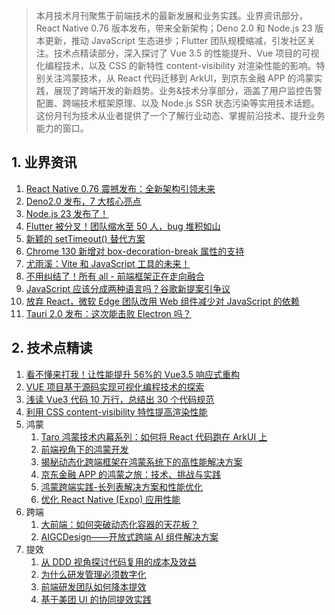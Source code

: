 > 本月技术月刊聚焦于前端技术的最新发展和业务实践。业界资讯部分，React Native 0.76 版本发布，带来全新架构；Deno 2.0 和 Node.js 23 版本更新，推动 JavaScript 生态进步；Flutter 团队规模缩减，引发社区关注。技术点精读部分，深入探讨了 Vue 3.5 的性能提升、Vue 项目的可视化编程技术，以及 CSS 的新特性 content-visibility 对渲染性能的影响。特别关注鸿蒙技术，从 React 代码迁移到 ArkUI，到京东金融 APP 的鸿蒙实践，展现了跨端开发的新趋势。业务&技术分享部分，涵盖了用户监控告警配置、跨端技术框架原理、以及 Node.js SSR 状态污染等实用技术话题。这份月刊为技术从业者提供了一个了解行业动态、掌握前沿技术、提升业务能力的窗口。

## 1. 业界资讯

1. [React Native 0.76 震撼发布：全新架构引领未来](https://mp.weixin.qq.com/s/OyftPHyUBRP5MiOCE1OM9w)
2. [Deno2.0 发布，7 大核心亮点](https://deno.com/blog/v2.0)
3. [Node.js 23 发布了！](https://mp.weixin.qq.com/s/QsFNjetEJSxIG7LRnHRZkQ)
4. [Flutter 被分叉！团队缩水至 50 人，bug 堆积如山](https://mp.weixin.qq.com/s/m6HOz5e_vnHSl2al-wNdaA)
5. [新颖的 setTimeout() 替代方案](https://mp.weixin.qq.com/s/5mZfAt6Krhh02KekC7ncUQ)
6. [Chrome 130 新增对 box-decoration-break 属性的支持](https://mp.weixin.qq.com/s/oi7tl8rEeAUro6C4gNSTBA)
7. [尤雨溪：Vite 和 JavaScript 工具的未来！](https://mp.weixin.qq.com/s/Iir8eVOycETvE1loUZvSGA)
8. [不用纠结了！所有 all - 前端框架正在走向融合](https://mp.weixin.qq.com/s/4uK_4Mpd9pI9qdtB5moBUg)
9. [JavaScript 应该分成两种语言吗？谷歌新提案引争议](https://mp.weixin.qq.com/s/hdo7XFz_vwtBSXyMB3nbMw)
10. [放弃 React，微软 Edge 团队改用 Web 组件减少对 JavaScript 的依赖](https://mp.weixin.qq.com/s/45RHFaWEKuY2ybraFyJZ5w)
11. [Tauri 2.0 发布：这次能击败 Electron 吗？](https://mp.weixin.qq.com/s/LrMi1MTvcHOq-1f2kJ6OvA)

## 2. 技术点精读

1. [看不懂来打我！让性能提升 56%的 Vue3.5 响应式重构](https://mp.weixin.qq.com/s/_KQyb9cQv-r-tR2gTT0ZCQ)
2. [VUE 项目基于源码实现可视化编程技术的探索](https://mp.weixin.qq.com/s/3PyLAoluIz3rjf30flrRDA)
3. [浅读 Vue3 代码 10 万行，总结出 30 个代码规范](https://mp.weixin.qq.com/s/mDMqb2GUMOmvUAtIW7ayFg)
4. [利用 CSS content-visibility 特性提高渲染性能](https://nolanlawson.com/2024/09/18/improving-rendering-performance-with-css-content-visibility/)
5. 鸿蒙
   1. [Taro 鸿蒙技术内幕系列：如何将 React 代码跑在 ArkUI 上](https://mp.weixin.qq.com/s/2EeUPCg_4DJrq8gcEx3lfQ)
   2. [前端视角下的鸿蒙开发](https://mp.weixin.qq.com/s/FIGOQ1qQxYtVKcq6WrrwFA)
   3. [揭秘动态化跨端框架在鸿蒙系统下的高性能解决方案](https://mp.weixin.qq.com/s/jlKmIQqOLc8_UGOyIWCDWg)
   4. [京东金融 APP 的鸿蒙之旅：技术、挑战与实践](https://mp.weixin.qq.com/s/Noj_Ca2EiTokOX_rqwzU0w)
   5. [鸿蒙跨端实践-长列表解决方案和性能优化](https://mp.weixin.qq.com/s/vx7zfQhQ0snsLr1Ero92xA)
   6. [优化 React Native (Expo) 应用性能](https://mp.weixin.qq.com/s/VY26OissSRywWxifAMd3Sw)
6. 跨端
   1. [大前端：如何突破动态化容器的天花板？](https://mp.weixin.qq.com/s/ocGLvUmAnglZbcKRmK72Yg)
   2. [AIGCDesign——开放式跨端 AI 组件解决方案](https://mp.weixin.qq.com/s/qzFXKcygZbtUiOk2vc244A)
7. 提效
   1. [从 DDD 视角探讨代码复用的成本及效益](https://mp.weixin.qq.com/s/TIJZtzseHqjOFRfUKrjtsQ)
   2. [为什么研发管理必须数字化](https://www.bilibili.com/video/BV17gSvYoEKP/)
   3. [前端研发团队如何降本提效](https://www.bilibili.com/video/BV1EfS8YUEeP)
   4. [基于美团 UI 的协同提效实践](https://www.bilibili.com/video/BV1T9yUYTEPz)
